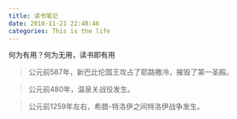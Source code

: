 ```yaml
---
title: 读书笔记
date: 2018-11-21 22:48:46
categories: This is the life
---
```


何为有用？何为无用，读书即有用
<!--more-->
>公元前587年，新巴比伦国王攻占了耶路撒冷，摧毁了第一圣殿。

>公元前480年，温泉关战役发生。

>公元前1259年左右，希腊-特洛伊之间特洛伊战争发生。
